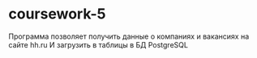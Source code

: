 # coursework-5
Программа позволяет получить данные о компаниях и вакансиях на сайте hh.ru
И загрузить в таблицы в БД PostgreSQL